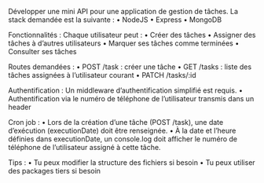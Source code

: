 Développer une mini API pour une application de gestion de tâches.
La stack demandée est la suivante :
• NodeJS
• Express
• MongoDB

Fonctionnalités :
Chaque utilisateur peut :
• Créer des tâches
• Assigner des tâches à d’autres utilisateurs
• Marquer ses tâches comme terminées
• Consulter ses tâches

Routes demandées :
• POST /task : créer une tâche
• GET /tasks : liste des tâches assignées à l’utilisateur courant
• PATCH /tasks/:id

Authentification :
Un middleware d’authentification simplifié est requis.
• Authentification via le numéro de téléphone de l’utilisateur transmis dans un header

Cron job :
• Lors de la création d’une tâche (POST /task), une date d’exécution (executionDate) doit être renseignée.
• À la date et l’heure définies dans executionDate, un console.log doit afficher le numéro de téléphone de l’utilisateur assigné à cette tâche.

Tips :
• Tu peux modifier la structure des fichiers si besoin
• Tu peux utiliser des packages tiers si besoin
